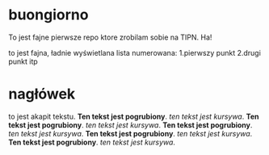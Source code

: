 # buongiorno
To jest fajne pierwsze repo ktore zrobilam sobie na TIPN. Ha! 

to jest fajna, ładnie wyświetlana lista numerowana:
1.pierwszy punkt
2.drugi punkt 
itp


# nagłówek

to jest akapit tekstu. **Ten tekst jest pogrubiony**. *ten tekst jest kursywa*. **Ten tekst jest pogrubiony**. *ten tekst jest kursywa*. **Ten tekst jest pogrubiony**. *ten tekst jest kursywa*. **Ten tekst jest pogrubiony**. *ten tekst jest kursywa*. **Ten tekst jest pogrubiony**. *ten tekst jest kursywa*. 
